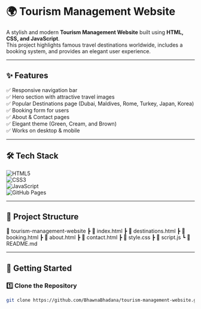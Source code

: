 # 🌍 Tourism Management Website  

A stylish and modern **Tourism Management Website** built using **HTML, CSS, and JavaScript**.  
This project highlights famous travel destinations worldwide, includes a booking system, and provides an elegant user experience.  

---

## ✨ Features  
✅ Responsive navigation bar  
✅ Hero section with attractive travel images  
✅ Popular Destinations page (Dubai, Maldives, Rome, Turkey, Japan, Korea)  
✅ Booking form for users  
✅ About & Contact pages  
✅ Elegant theme (Green, Cream, and Brown)  
✅ Works on desktop & mobile  

---

## 🛠️ Tech Stack  

![HTML5](https://img.shields.io/badge/HTML5-E34F26?style=for-the-badge&logo=html5&logoColor=white)  
![CSS3](https://img.shields.io/badge/CSS3-1572B6?style=for-the-badge&logo=css3&logoColor=white)  
![JavaScript](https://img.shields.io/badge/JavaScript-F7DF1E?style=for-the-badge&logo=javascript&logoColor=black)  
![GitHub Pages](https://img.shields.io/badge/GitHub%20Pages-100000?style=for-the-badge&logo=github&logoColor=white)  

---

## 📂 Project Structure 

📁 tourism-management-website
┣ 📄 index.html
┣ 📄 destinations.html
┣ 📄 booking.html
┣ 📄 about.html
┣ 📄 contact.html
┣ 📄 style.css
┣ 📄 script.js
┗ 📄 README.md


---

## 🚀 Getting Started  

### 1️⃣ Clone the Repository  
```bash
git clone https://github.com/BhawnaBhadana/tourism-management-website.git


